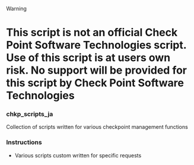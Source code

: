 >[!WARNING]
> # This script is not an official Check Point Software Technologies script. Use of this script is at users own risk. No support will be provided for this script by Check Point Software Technologies

### chkp_scripts_ja
Collection of scripts written for various checkpoint management functions

### Instructions 
- Various scripts custom written for specific requests
